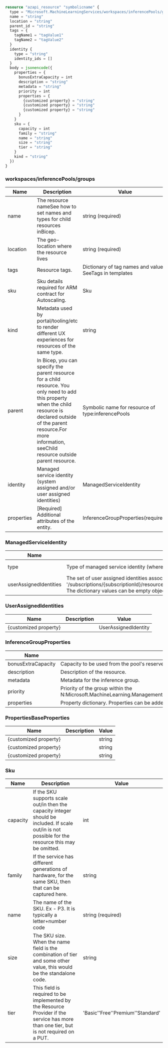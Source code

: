 ```terraform
resource "azapi_resource" "symbolicname" {
  type = "Microsoft.MachineLearningServices/workspaces/inferencePools/groups@2023-08-01-preview"
  name = "string"
  location = "string"
  parent_id = "string"
  tags = {
    tagName1 = "tagValue1"
    tagName2 = "tagValue2"
  }
  identity {
    type = "string"
    identity_ids = []
  }
  body = jsonencode({
    properties = {
      bonusExtraCapacity = int
      description = "string"
      metadata = "string"
      priority = int
      properties = {
        {customized property} = "string"
        {customized property} = "string"
        {customized property} = "string"
      }
    }
    sku = {
      capacity = int
      family = "string"
      name = "string"
      size = "string"
      tier = "string"
    }
    kind = "string"
  })
}

```

### workspaces/inferencePools/groups

| Name | Description | Value |
|-|-|-|
| name | The resource nameSee how to set names and types for child resources inBicep. | string (required) |
| location | The geo-location where the resource lives | string (required) |
| tags | Resource tags. | Dictionary of tag names and values. SeeTags in templates |
| sku | Sku details required for ARM contract for Autoscaling. | Sku |
| kind | Metadata used by portal/tooling/etc to render different UX experiences for resources of the same type. | string |
| parent | In Bicep, you can specify the parent resource for a child resource. You only need to add this property when the child resource is declared outside of the parent resource.For more information, seeChild resource outside parent resource. | Symbolic name for resource of type:inferencePools |
| identity | Managed service identity (system assigned and/or user assigned identities) | ManagedServiceIdentity |
| properties | [Required] Additional attributes of the entity. | InferenceGroupProperties(required) |


### ManagedServiceIdentity

| Name | Description | Value |
|-|-|-|
| type | Type of managed service identity (where both SystemAssigned and UserAssigned types are allowed). | 'None''SystemAssigned''SystemAssigned,UserAssigned''UserAssigned' (required) |
| userAssignedIdentities | The set of user assigned identities associated with the resource. The userAssignedIdentities dictionary keys will be ARM resource ids in the form: '/subscriptions/{subscriptionId}/resourceGroups/{resourceGroupName}/providers/Microsoft.ManagedIdentity/userAssignedIdentities/{identityName}. The dictionary values can be empty objects ({}) in requests. | UserAssignedIdentities |


### UserAssignedIdentities

| Name | Description | Value |
|-|-|-|
| {customized property} |  | UserAssignedIdentity |


### InferenceGroupProperties

| Name | Description | Value |
|-|-|-|
| bonusExtraCapacity | Capacity to be used from the pool's reserved capacity.optional | int |
| description | Description of the resource. | string |
| metadata | Metadata for the inference group. | string |
| priority | Priority of the group within the N:Microsoft.MachineLearning.ManagementFrontEnd.Contracts.V20230801Preview.Pools.InferencePools. | int |
| properties | Property dictionary. Properties can be added, but not removed or altered. | PropertiesBaseProperties |


### PropertiesBaseProperties

| Name | Description | Value |
|-|-|-|
| {customized property} |  | string |
| {customized property} |  | string |
| {customized property} |  | string |


### Sku

| Name | Description | Value |
|-|-|-|
| capacity | If the SKU supports scale out/in then the capacity integer should be included. If scale out/in is not possible for the resource this may be omitted. | int |
| family | If the service has different generations of hardware, for the same SKU, then that can be captured here. | string |
| name | The name of the SKU. Ex - P3. It is typically a letter+number code | string (required) |
| size | The SKU size. When the name field is the combination of tier and some other value, this would be the standalone code. | string |
| tier | This field is required to be implemented by the Resource Provider if the service has more than one tier, but is not required on a PUT. | 'Basic''Free''Premium''Standard' |


